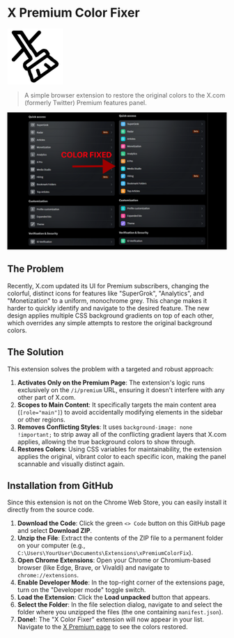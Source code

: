 # X Premium Color Fixer

![Extension Icon](x-color-correct.png)

> A simple browser extension to restore the original colors to the X.com (formerly Twitter) Premium features panel.

![Before and After](ResultingPreview.png)

## The Problem

Recently, X.com updated its UI for Premium subscribers, changing the colorful, distinct icons for features like "SuperGrok", "Analytics", and "Monetization" to a uniform, monochrome grey. This change makes it harder to quickly identify and navigate to the desired feature. The new design applies multiple CSS background gradients on top of each other, which overrides any simple attempts to restore the original background colors.

## The Solution

This extension solves the problem with a targeted and robust approach:

1.  **Activates Only on the Premium Page**: The extension's logic runs exclusively on the `/i/premium` URL, ensuring it doesn't interfere with any other part of X.com.
2.  **Scopes to Main Content**: It specifically targets the main content area (`[role="main"]`) to avoid accidentally modifying elements in the sidebar or other regions.
3.  **Removes Conflicting Styles**: It uses `background-image: none !important;` to strip away all of the conflicting gradient layers that X.com applies, allowing the true background colors to show through.
4.  **Restores Colors**: Using CSS variables for maintainability, the extension applies the original, vibrant color to each specific icon, making the panel scannable and visually distinct again.

## Installation from GitHub

Since this extension is not on the Chrome Web Store, you can easily install it directly from the source code.

1.  **Download the Code**: Click the green `<> Code` button on this GitHub page and select **Download ZIP**.
2.  **Unzip the File**: Extract the contents of the ZIP file to a permanent folder on your computer (e.g., `C:\Users\YourUser\Documents\Extensions\xPremiumColorFix`).
3.  **Open Chrome Extensions**: Open your Chrome or Chromium-based browser (like Edge, Brave, or Vivaldi) and navigate to `chrome://extensions`.
4.  **Enable Developer Mode**: In the top-right corner of the extensions page, turn on the "Developer mode" toggle switch.
5.  **Load the Extension**: Click the **Load unpacked** button that appears.
6.  **Select the Folder**: In the file selection dialog, navigate to and select the folder where you unzipped the files (the one containing `manifest.json`).
7.  **Done!**: The "X Color Fixer" extension will now appear in your list. Navigate to the [X Premium page](https://x.com/i/premium) to see the colors restored. 
